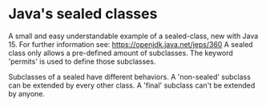 # Java's sealed classes
A small and easy understandable example of a sealed-class, new with Java 15. For further information see: https://openjdk.java.net/jeps/360
A sealed class only allows a pre-defined amount of subclasses. The keyword 'permits' is used to define those subclasses.

Subclasses of a sealed have different behaviors. A 'non-sealed' subclass can be extended by every other class. A 'final' subclass can't be extended by anyone.
